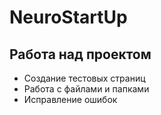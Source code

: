 # NeuroStartUp
## Работа над проектом
* Создание тестовых страниц
* Работа с файлами и папками
* Исправление ошибок